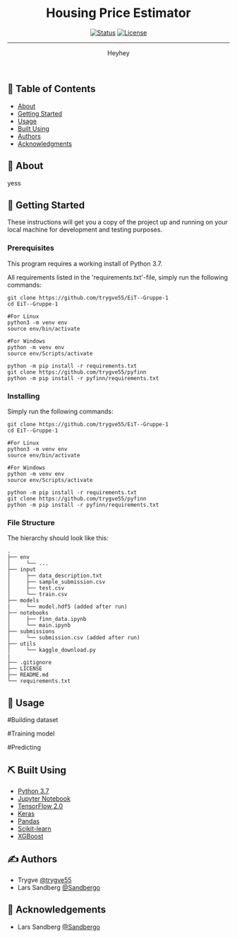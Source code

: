 <h1 align="center">Housing Price Estimator</h1>

<div align="center">

  [![Status](https://img.shields.io/badge/status-active-success.svg)]() 
  [![License](https://img.shields.io/badge/license-MIT-blue.svg)](/LICENSE)

</div>

---

<p align="center">
Heyhey
</p>
<br> 

## 📝 Table of Contents
- [About](#about)
- [Getting Started](#getting_started)
- [Usage](#usage)
- [Built Using](#built_using)
- [Authors](#authors)
- [Acknowledgments](#acknowledgement)

## 🧐 About <a name = "about"></a>
yess

## 🏁 Getting Started <a name = "getting_started"></a>
These instructions will get you a copy of the project up and running on your local machine for development and testing purposes. 


### Prerequisites
This program requires a working install of Python 3.7.

All requirements listed in the 'requirements.txt'-file, simply run the following commands:

```
git clone https://github.com/trygve55/EiT--Gruppe-1
cd EiT--Gruppe-1

#For Linux
python3 -m venv env 
source env/bin/activate

#For Windows
python -m venv env 
source env/Scripts/activate

python -m pip install -r requirements.txt
git clone https://github.com/trygve55/pyfinn
python -m pip install -r pyfinn/requirements.txt
```

### Installing

Simply run the following commands:

```
git clone https://github.com/trygve55/EiT--Gruppe-1
cd EiT--Gruppe-1

#For Linux
python3 -m venv env 
source env/bin/activate

#For Windows
python -m venv env 
source env/Scripts/activate

python -m pip install -r requirements.txt
git clone https://github.com/trygve55/pyfinn
python -m pip install -r pyfinn/requirements.txt
```

### File Structure

The hierarchy should look like this:

    .
    ├── env                              
    │     └── ...
    ├── input                         
    │     ├── data_description.txt
    │     ├── sample_submission.csv
    │     ├── test.csv
    │     └── train.csv
    ├── models           
    |     └── model.hdf5 (added after run)
    ├── notebooks  
    │     ├── finn_data.ipynb                            
    │     └── main.ipynb
    ├── submissions                         
    │     └── submission.csv (added after run)
    ├── utils                         
    │     └── kaggle_download.py        
    |
    ├── .gitignore
    ├── LICENSE
    ├── README.md
    └── requirements.txt


## 🎈 Usage <a name="usage"></a>

#Building dataset

#Training model

#Predicting

## ⛏️ Built Using <a name = "built_using"></a>
- [Python 3.7](https://www.python.org/) 
- [Jupyter Notebook](https://jupyter.org/)
- [TensorFlow 2.0](https://www.tensorflow.org/) 
- [Keras](https://keras.io/)
- [Pandas](https://pandas.pydata.org/)
- [Scikit-learn](https://scikit-learn.org/stable/)
- [XGBoost](https://xgboost.readthedocs.io/en/latest/)
    
    
## ✍️ Authors <a name = "authors"></a>
- Trygve [@trygve55](https://github.com/trygve55)
- Lars Sandberg [@Sandbergo](https://github.com/Sandbergo)


## 🎉 Acknowledgements <a name = "acknowledgement"></a>
- Lars Sandberg [@Sandbergo](https://github.com/Sandbergo)
